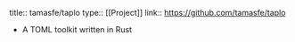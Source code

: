 title:: tamasfe/taplo
type:: [[Project]]
link:: https://github.com/tamasfe/taplo

- A TOML toolkit written in Rust